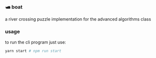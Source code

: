 ### 🛥️ boat

a river crossing puzzle implementation for the advanced algorithms class

### usage

to run the cli program just use:

```bash
yarn start # npm run start
```
